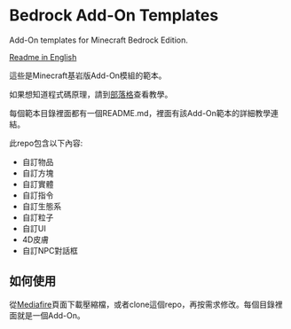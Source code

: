 # Bedrock Add-On Templates
Add-On templates for Minecraft Bedrock Edition.

[Readme in English](https://github.com/ivon852/bedrock_addon_templates/blob/main/README_EN.md)

這些是Minecraft基岩版Add-On模組的範本。

如果想知道程式碼原理，請到[部落格](https://www.mcbedev.net/2021/07/add-on-1-bridge.html)查看教學。

每個範本目錄裡面都有一個README.md，裡面有該Add-On範本的詳細教學連結。

此repo包含以下內容:

- 自訂物品
- 自訂方塊
- 自訂實體
- 自訂指令
- 自訂生態系
- 自訂粒子
- 自訂UI
- 4D皮膚
- 自訂NPC對話框

## 如何使用
從[Mediafire](https://www.mediafire.com/folder/0fxoez81g3y5o/Tutorial)頁面下載壓縮檔，或者clone這個repo，再按需求修改。每個目錄裡面就是一個Add-On。
